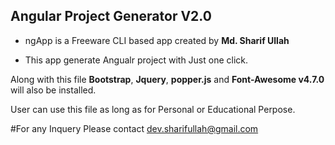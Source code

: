 <h2>Angular Project Generator V2.0</h2>

<ul>
  <li>ngApp is a Freeware CLI based app created by <strong>Md. Sharif Ullah</strong></li>
</ul>
<ul>
  <li>This app generate Angualr project with Just one click.</li>
</ul>


Along with this file <strong>Bootstrap</strong>, <strong>Jquery</strong>, <strong>popper.js</strong> and <strong>Font-Awesome v4.7.0</strong> will also be installed.

User can use this file as long as for Personal or Educational Perpose.

#For any Inquery Please contact dev.sharifullah@gmail.com

